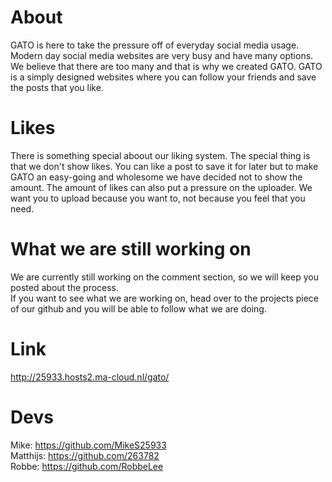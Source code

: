 # About
GATO is here to take the pressure off of everyday social media usage. Modern day social media websites are very busy and have many options. We believe that there are too many and that is why we created GATO. GATO is a simply designed websites where you can follow your friends and save the posts that you like.

# Likes
There is something special aboout our liking system. The special thing is that we don't show likes. You can like a post to save it for later but to make GATO an easy-going and wholesome we have decided not to show the amount. The amount of likes can also put a pressure on the uploader. We want you to upload because you want to, not because you feel that you need.

# What we are still working on
We are currently still working on the comment section, so we will keep you posted about the process. <br>
If you want to see what we are working on, head over to the projects piece of our github and you will be able to follow what we are doing.

# Link
http://25933.hosts2.ma-cloud.nl/gato/

# Devs
Mike: https://github.com/MikeS25933 <br>
Matthijs: https://github.com/263782 <br>
Robbe: https://github.com/RobbeLee 

